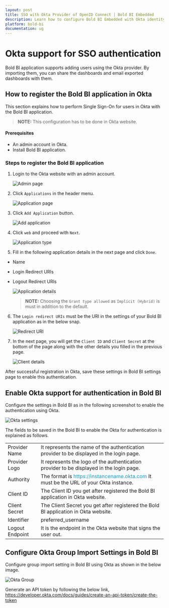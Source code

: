 ```yaml
---
layout: post
title: SSO with Okta Provider of OpenID Connect | Bold BI Embedded
description: Learn how to configure Bold BI Embedded with Okta identity provider for Single Sign-on authentication using OpenID Connect.
platform: bold-bi
documentation: ug
---
```


# Okta support for SSO authentication

Bold BI application supports adding users using the Okta provider. By importing them, you can share the dashboards and email exported dashboards with them.

## How to register the Bold BI application in Okta

This section explains how to perform Single Sign-On for users in Okta with the Bold BI application.

> **NOTE:**  This configuration has to be done in Okta website.

#### Prerequisites

* An admin account in Okta.
* Install Bold BI application.

### Steps to register the Bold BI application

1. Login to the Okta website with an admin account.

    ![Admin page](/static/assets/embedded/site-administration/openid-support/images/adminlogin.png)

2. Click `Applications` in the header menu.

    ![Application page](/static/assets/embedded/site-administration/openid-support/images/application.png)

3. Click `Add Application` button.

    ![Add application](/static/assets/embedded/site-administration/openid-support/images/addapp.png)

4. Click `web` and proceed with `Next`.

    ![Application type](/static/assets/embedded/site-administration/openid-support/images/createweb.png)

5. Fill in the following application details in the next page and click `Done`.

*  Name
*  Login Redirect URIs
*  Logout Redirect URIs

    ![Application details](/static/assets/embedded/site-administration/openid-support/images/appdetails.png)   

    > **NOTE:**  Choosing the `Grant type allowed` as `Implicit (Hybrid)` is must in addition to the default.

6. The `Login redirect URIs`  must be the URI in the settings of your Bold BI application as in the below snap.

    ![Redirect URI](/static/assets/embedded/site-administration/openid-support/images/redirecturi.png#width=55%)

7. In the next page, you will get the `Client ID`  and `Client Secret` at the bottom of the page along with the other details you filled in the previous page.

    ![Client details](/static/assets/embedded/site-administration/openid-support/images/clientdetails.png)

After successful registration in Okta, save these settings in Bold BI settings page to enable this authentication.

## Enable Okta support for authentication in Bold BI

Configure the settings in Bold BI as in the following screenshot to enable the authentication using Okta.

![Okta settings](/static/assets/embedded/site-administration/openid-support/images/okta-sample-value.png#width=50%)

The fields to be saved in the Bold BI to enable the Okta for authentication is explained as follows.

<table>

<tr>
<td>Provider Name</td>
<td>It represents the name of the authentication provider to be displayed in the login page.</td>
</tr>

<tr>
<td>Provider Logo</td>
<td>It represents the logo of the authentication provider to be displayed in the login page.</td>
</tr>

<tr>
<td>Authority</td>
<td>The format is <span style="color:#0c9dd1">https://instancename.okta.com</span> It must be the URL of your Okta instance.</td>
</tr>

<tr>
<td>Client ID</td>
<td>The Client ID you get after registered the Bold BI application in Okta website.</td>
</tr>

<tr>
<td>Client Secret</td>
<td>The Client Secret you get after registered the Bold BI application in Okta website.</td>
</tr>

<tr>
<td>Identifier</td>
<td>preferred_username</td>
</tr>

<tr>
<td>Logout Endpoint</td>
<td>It is the endpoint in the Okta website that signs the user out.</td>
</tr>

</table>

## Configure Okta Group Import Settings in Bold BI

Configure group import setting in Bold BI using Okta as shown in the below image.

![Okta Group](/static/assets/embedded/site-administration/openid-support/images/Okta-group.png)

Generate an API token by following the below link, 
https://developer.okta.com/docs/guides/create-an-api-token/create-the-token

